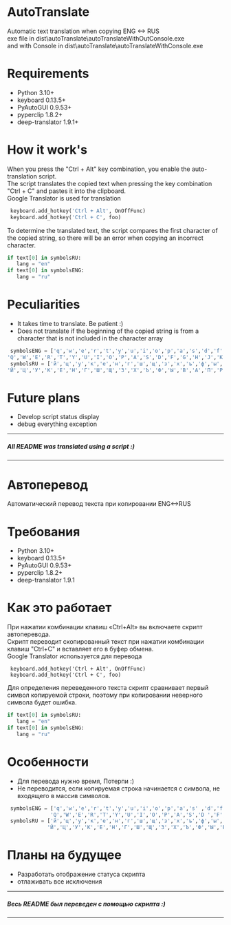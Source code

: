 # AutoTranslate
 Automatic text translation when copying ENG <-> RUS <br />
 exe file in dist\autoTranslate\autoTranslateWithOutConsole.exe <br />
 and with Console in dist\autoTranslate\autoTranslateWithConsole.exe
# Requirements
 - Python 3.10+
 - keyboard 0.13.5+
 - PyAutoGUI 0.9.53+
 - pyperclip 1.8.2+
 - deep-translator 1.9.1+
# How it work's
 When you press the "Ctrl + Alt" key combination, you enable the auto-translation script. <br />
 The script translates the copied text when pressing the key combination "Ctrl + C" and pastes it into the clipboard. <br />
 Google Translator is used for translation 
```python
 keyboard.add_hotkey('Ctrl + Alt', OnOffFunc)
 keyboard.add_hotkey('Ctrl + C', foo)
```
 To determine the translated text, the script compares the first character of the copied string, so there will be an error when copying an incorrect   character.
 ```python
if text[0] in symbolsRU:
    lang = "en"
if text[0] in symbolsENG:
    lang = "ru"
```
# Peculiarities
- It takes time to translate. Be patient :) 
- Does not translate if the beginning of the copied string is from a character that is not included in the character array
```python
 symbolsENG = ['q','w','e','r','t','y','u','i','o','p','a','s','d','f','g','h','j','k','l','z','x','c','v','b','n','m',
'Q','W','E','R','T','Y','U','I','O','P','A','S','D','F','G','H','J','K','L','Z','X','C','V','B','N','M']
 symbolsRU = ['й','ц','у','к','е','н','г','ш','щ','з','х','ъ','ф','ы','в','а','п','р','о','л','д','ж','э','я','ч','с','м','и','т','ь','б','ю',
'Й','Ц','У','К','Е','Н','Г','Ш','Щ','З','Х','Ъ','Ф','Ы','В','А','П','Р','О','Л','Д','Ж','Э','Я','Ч','С','М','И','Т','Ь','Б','Ю',]
```

# Future plans
- Develop script status display
- debug everything exception
____
##### All README was translated using a script :)
____
# Автоперевод
 Автоматический перевод текста при копировании ENG<->RUS
# Требования
 - Python 3.10+
 - keyboard 0.13.5+
 - PyAutoGUI 0.9.53+
 - pyperclip 1.8.2+
 - deep-translator 1.9.1
# Как это работает
 При нажатии комбинации клавиш «Ctrl+Alt» вы включаете скрипт автоперевода. <br />
 Скрипт переводит скопированный текст при нажатии комбинации клавиш "Ctrl+C" и вставляет его в буфер обмена. <br />
 Google Translator используется для перевода
```pyhon
 keyboard.add_hotkey('Ctrl + Alt', OnOffFunc)
 keyboard.add_hotkey('Ctrl + C', foo)
```
 Для определения переведенного текста скрипт сравнивает первый символ копируемой строки, поэтому при копировании неверного символа будет ошибка.
 ```python
if text[0] in symbolsRU:
    lang = "en"
if text[0] in symbolsENG:
    lang = "ru"
```
# Особенности
- Для перевода нужно время, Потерпи :) <br />
- Не переводится, если копируемая строка начинается с символа, не входящего в массив символов.
```python
 symbolsENG = ['q','w','e','r','t','y','u','i','o','p','a','s' ,'d','f','g','h','j','k','l','z','x','c','v','b',' n','m',
              'Q','W','E','R','T','Y','U','I','O','P','A','S','D ','F','G','H','J','K','L','Z','X','C','V','B','N', 'M']
 symbolsRU = ['й','ц','у','к','е','н','г','ш','щ','з','х','ъ','ф','ы','в','а','п','р','о','л','д','ж','э','я','ч','с','м','и','т','ь','б','ю',
             'Й','Ц','У','К','Е','Н','Г','Ш','Щ','З','Х','Ъ','Ф','Ы','В','А','П','Р','О','Л','Д','Ж','Э','Я','Ч','С','М','И','Т','Ь','Б','Ю',]
```

# Планы на будущее
- Разработать отображение статуса скрипта
- отлаживать все исключения
____
##### Весь README был переведен с помощью скрипта :)
____

